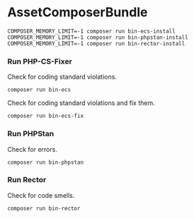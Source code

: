 # AssetComposerBundle

    COMPOSER_MEMORY_LIMIT=-1 composer run bin-ecs-install
    COMPOSER_MEMORY_LIMIT=-1 composer run bin-phpstan-install
    COMPOSER_MEMORY_LIMIT=-1 composer run bin-rector-install

### Run PHP-CS-Fixer

Check for coding standard violations.

    composer run bin-ecs

Check for coding standard violations and fix them.

    composer run bin-ecs-fix

### Run PHPStan

Check for errors.

    composer run bin-phpstan

### Run Rector

Check for code smells.

    composer run bin-rector